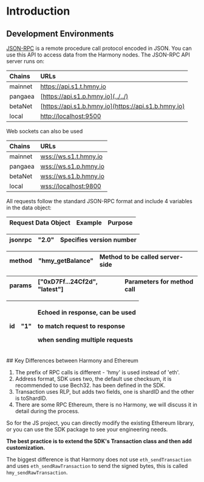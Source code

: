 # Introduction

## Development Environments

[JSON-RPC](https://en.wikipedia.org/wiki/JSON-RPC) is a remote procedure call protocol encoded in JSON. You can use this API to access data from the Harmony nodes. The JSON-RPC API server runs on:

| Chains | URLs |
| :--- | :--- |
| mainnet | [https://api.s1.t.hmny.io ](../../) |
| pangaea | [https://api.s1.p.hmny.io](../../) |
| betaNet | [https://api.s1.b.hmny.io](https://api.s1.b.hmny.io) |
| local | [http://localhost:9500](http://localhost:9500) |

Web sockets can also be used

| Chains | URLs |
| :--- | :--- |
| mainnet | [wss://ws.s1.t.hmny.io ](wss://ws.s1.t.hmny.io%20) |
| pangaea | [wss://ws.s1.p.hmny.io](wss://ws.s1.p.hmny.io) |
| betaNet | [wss://ws.s1.b.hmny.io](wss://ws.s1.b.hmny.io) |
| local | [wss://localhost:9800](./) |

All requests follow the standard JSON-RPC format and include 4 variables in the data object:

| Request Data Object | Example | Purpose |
| :--- | :--- | :--- |


| jsonrpc | "2.0" | Specifies version number |
| :--- | :--- | :--- |


| method | "hmy\_getBalance" | Method to be called server-side |
| :--- | :--- | :--- |


| params | \["0xD7Ff...24Cf2d", "latest"\] | Parameters for method call |
| :--- | :--- | :--- |


<table>
  <thead>
    <tr>
      <th style="text-align:left">id</th>
      <th style="text-align:left">&quot;1&quot;</th>
      <th style="text-align:left">
        <p>Echoed in response, can be used</p>
        <p>to match request to response</p>
        <p>when sending multiple requests</p>
      </th>
    </tr>
  </thead>
  <tbody></tbody>

</table>## Key Differences between Harmony and Ethereum


1. The prefix of RPC calls is different - 'hmy' is used instead of 'eth'.
2. Address format, SDK uses two, the default use checksum, it is recommended to use Bech32. has been defined in the SDK.
3. Transaction uses RLP, but adds two fields, one is shardID and the other is toShardID.
4. There are some RPC Ethereum, there is no Harmony, we will discuss it in detail during the process.

So for the JS project, you can directly modify the existing Ethereum library, or you can use the SDK package to see your engineering needs.

**The best practice is to extend the SDK's Transaction class and then add customization.**

The biggest difference is that Harmony does not use `eth_sendTransaction` and uses `eth_sendRawTransaction` to send the signed bytes, this is called `hmy_sendRawTransaction`.

